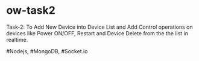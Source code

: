 # ow-task2
Task-2: To Add New Device into Device List and Add Control operations on devices like Power ON/OFF, Restart and Device Delete from the the list in realtime.

#Nodejs,
#MongoDB,
#Socket.io
